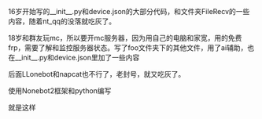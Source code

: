 16岁开始写的__init__.py和device.json的大部分代码，和文件夹FileRecv的一些内容，随着nt_qq的没落就吃灰了。

18岁和群友玩mc，所以要开mc服务器，因为用自己的电脑和家宽，用的免费frp，需要了解和监控服务器状态。写了foo文件夹下的其他文件，用了ai辅助，也在__init__.py和device.json里加了一些内容

后面LLonebot和napcat也不行了，老封号，就又吃灰了。

使用Nonebot2框架和python编写

就是这样
